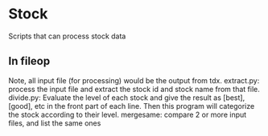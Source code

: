 Stock
=====

Scripts that can process stock data

In fileop
----
Note, all input file (for processing) would be the output from tdx.
 extract.py: process the input file and extract the stock id and stock name from that file.
 divide.py: Evaluate the level of each stock and give the result as [best], [good], etc in the front part of each line. Then this program will categorize the stock according to their level.
 mergesame: compare 2 or more input files, and list the same ones

 
